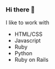 ### Hi there 👋

I like to work with 

- HTML/CSS 
- Javascript 
- Ruby 
- Python 
- Ruby on Rails  



<!--
**newhorizon-tech/newhorizon-tech** is a ✨ _special_ ✨ repository because its `README.md` (this file) appears on your GitHub profile.
-->
